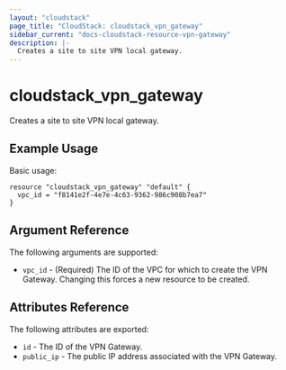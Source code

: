 ```yaml
---
layout: "cloudstack"
page_title: "CloudStack: cloudstack_vpn_gateway"
sidebar_current: "docs-cloudstack-resource-vpn-gateway"
description: |-
  Creates a site to site VPN local gateway.
---
```


# cloudstack\_vpn\_gateway

Creates a site to site VPN local gateway.

## Example Usage

Basic usage:

```
resource "cloudstack_vpn_gateway" "default" {
  vpc_id = "f8141e2f-4e7e-4c63-9362-986c908b7ea7"
}
```

## Argument Reference

The following arguments are supported:

* `vpc_id` - (Required) The ID of the VPC for which to create the VPN Gateway.
    Changing this forces a new resource to be created.

## Attributes Reference

The following attributes are exported:

* `id` - The ID of the VPN Gateway.
* `public_ip` - The public IP address associated with the VPN Gateway.
